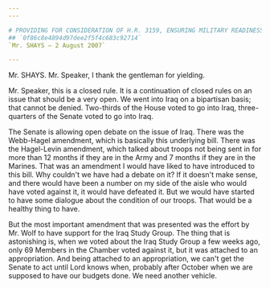 ```yaml
---
---

# PROVIDING FOR CONSIDERATION OF H.R. 3159, ENSURING MILITARY READINESS  THROUGH STABILITY AND PREDICTABILITY DEPLOYMENT POLICY ACT OF 2007
## `0f86c8e4894d97dee2f5f4c683c92714`
`Mr. SHAYS — 2 August 2007`

---
```



Mr. SHAYS. Mr. Speaker, I thank the gentleman for yielding.

Mr. Speaker, this is a closed rule. It is a continuation of closed 
rules on an issue that should be a very open. We went into Iraq on a 
bipartisan basis; that cannot be denied. Two-thirds of the House voted 
to go into Iraq, three-quarters of the Senate voted to go into Iraq.

The Senate is allowing open debate on the issue of Iraq. There was 
the Webb-Hagel amendment, which is basically this underlying bill. 
There was the Hagel-Levin amendment, which talked about troops not 
being sent in for more than 12 months if they are in the Army and 7 
months if they are in the Marines. That was an amendment I would have 
liked to have introduced to this bill. Why couldn't we have had a 
debate on it? If it doesn't make sense, and there would have been a 
number on my side of the aisle who would have voted against it, it 
would have defeated it. But we would have started to have some dialogue 
about the condition of our troops. That would be a healthy thing to 
have.

But the most important amendment that was presented was the effort by 
Mr. Wolf to have support for the Iraq Study Group. The thing that is 
astonishing is, when we voted about the Iraq Study Group a few weeks 
ago, only 69 Members in the Chamber voted against it, but it was 
attached to an appropriation. And being attached to an appropriation, 
we can't get the Senate to act until Lord knows when, probably after 
October when we are supposed to have our budgets done. We need another 
vehicle.
